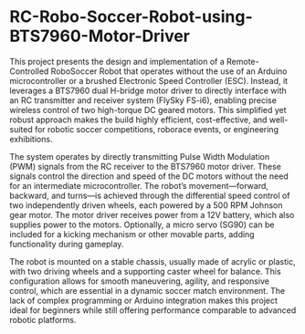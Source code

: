 # RC-Robo-Soccer-Robot-using-BTS7960-Motor-Driver
This project presents the design and implementation of a Remote-Controlled RoboSoccer Robot that operates without the use of an Arduino microcontroller or a brushed Electronic Speed Controller (ESC). Instead, it leverages a BTS7960 dual H-bridge motor driver to directly interface with an RC transmitter and receiver system (FlySky FS-i6), enabling precise wireless control of two high-torque DC geared motors. This simplified yet robust approach makes the build highly efficient, cost-effective, and well-suited for robotic soccer competitions, roborace events, or engineering exhibitions.

The system operates by directly transmitting Pulse Width Modulation (PWM) signals from the RC receiver to the BTS7960 motor driver. These signals control the direction and speed of the DC motors without the need for an intermediate microcontroller. The robot’s movement—forward, backward, and turns—is achieved through the differential speed control of two independently driven wheels, each powered by a 500 RPM Johnson gear motor. The motor driver receives power from a 12V battery, which also supplies power to the motors. Optionally, a micro servo (SG90) can be included for a kicking mechanism or other movable parts, adding functionality during gameplay.

The robot is mounted on a stable chassis, usually made of acrylic or plastic, with two driving wheels and a supporting caster wheel for balance. This configuration allows for smooth maneuvering, agility, and responsive control, which are essential in a dynamic soccer match environment. The lack of complex programming or Arduino integration makes this project ideal for beginners while still offering performance comparable to advanced robotic platforms.

